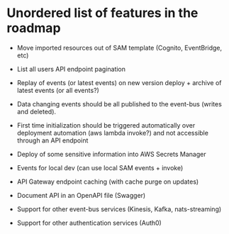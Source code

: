 # Unordered list of features in the roadmap

-   Move imported resources out of SAM template (Cognito, EventBridge, etc)

-   List all users API endpoint pagination
-   Replay of events (or latest events) on new version deploy + archive of latest events (or all events?)
-   Data changing events should be all published to the event-bus (writes and deleted).
-   First time initialization should be triggered automatically over deployment automation (aws lambda invoke?) and not accessible through an API endpoint
-   Deploy of some sensitive information into AWS Secrets Manager
-   Events for local dev (can use local SAM events + invoke)
-   API Gateway endpoint caching (with cache purge on updates)
-   Document API in an OpenAPI file (Swagger)
-   Support for other event-bus services (Kinesis, Kafka, nats-streaming)
-   Support for other authentication services (Auth0)
